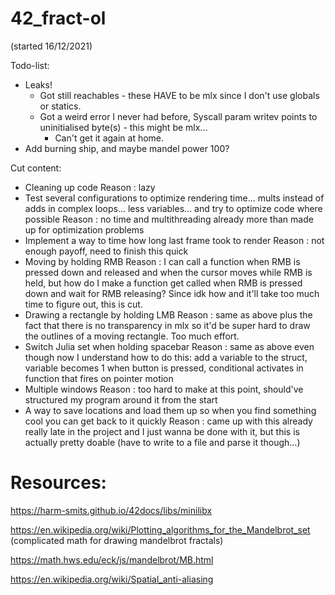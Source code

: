 # 42_fract-ol

(started 16/12/2021)

Todo-list:

- Leaks!
	- Got still reachables - these HAVE to be mlx since I don't use globals or statics.
	- Got a weird error I never had before, Syscall param writev points to uninitialised byte(s) - this might be mlx...
		- Can't get it again at home.
- Add burning ship, and maybe mandel power 100?

Cut content:

- Cleaning up code
Reason : lazy
- Test several configurations to optimize rendering time... mults instead of adds in complex loops... less variables... and try to optimize code where possible
Reason : no time and multithreading already more than made up for optimization problems
- Implement a way to time how long last frame took to render
Reason : not enough payoff, need to finish this quick
- Moving by holding RMB
Reason : I can call a function when RMB is pressed down and released and when the cursor moves while RMB is held, but how do I make a function get called when RMB is pressed down and wait for RMB releasing? Since idk how and it'll take too much time to figure out, this is cut.
- Drawing a rectangle by holding LMB
Reason : same as above plus the fact that there is no transparency in mlx so it'd be super hard to draw the outlines of a moving rectangle. Too much effort.
- Switch Julia set when holding spacebar
Reason : same as above even though now I understand how to do this: add a variable to the struct, variable becomes 1 when button is pressed, conditional activates in function that fires on pointer motion
- Multiple windows
Reason : too hard to make at this point, should've structured my program around it from the start
- A way to save locations and load them up so when you find something cool you can get back to it quickly
Reason : came up with this already really late in the project and I just wanna be done with it, but this is actually pretty doable (have to write to a file and parse it though...)

# Resources:

https://harm-smits.github.io/42docs/libs/minilibx

https://en.wikipedia.org/wiki/Plotting_algorithms_for_the_Mandelbrot_set (complicated math for drawing mandelbrot fractals)

https://math.hws.edu/eck/js/mandelbrot/MB.html

https://en.wikipedia.org/wiki/Spatial_anti-aliasing
